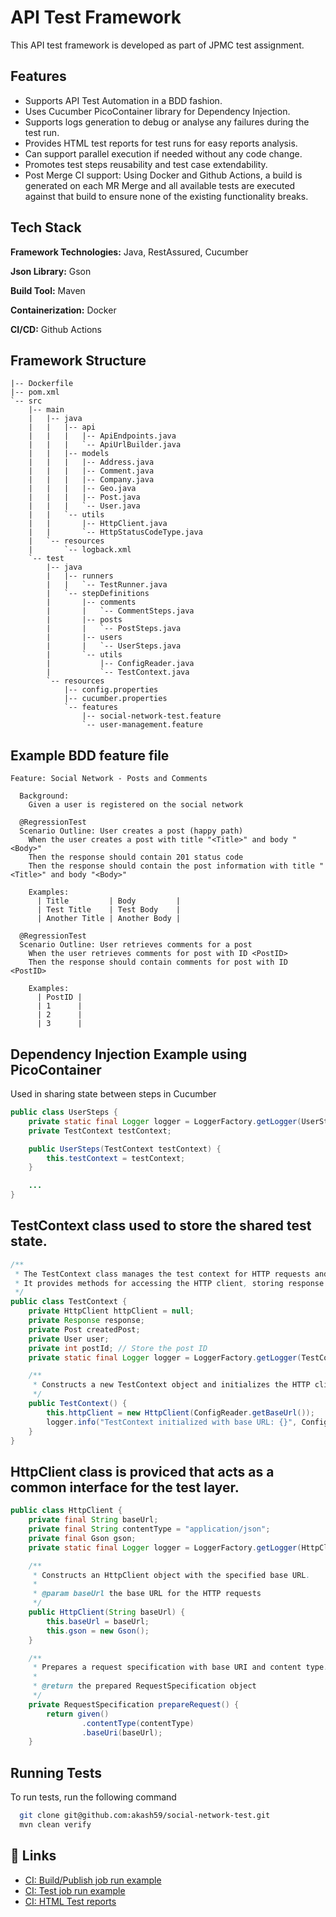 
# API Test Framework

This API test framework is developed as part of JPMC test assignment.


## Features

- Supports API Test Automation in a BDD fashion.
- Uses Cucumber PicoContainer library for Dependency Injection.
- Supports logs generation to debug or analyse any failures during the test run.
- Provides HTML test reports for test runs for easy reports analysis.
- Can support parallel execution if needed without any code change.
- Promotes test steps reusability and test case extendability.
- Post Merge CI support: Using Docker and Github Actions, a build is generated on each MR Merge and all available tests are executed against that build to ensure none of the existing functionality breaks.



## Tech Stack

**Framework Technologies:** Java, RestAssured, Cucumber

**Json Library:** Gson

**Build Tool:** Maven

**Containerization:** Docker

**CI/CD:** Github Actions




## Framework Structure
```
|-- Dockerfile
|-- pom.xml
`-- src
    |-- main
    |   |-- java
    |   |   |-- api
    |   |   |   |-- ApiEndpoints.java
    |   |   |   `-- ApiUrlBuilder.java
    |   |   |-- models
    |   |   |   |-- Address.java
    |   |   |   |-- Comment.java
    |   |   |   |-- Company.java
    |   |   |   |-- Geo.java
    |   |   |   |-- Post.java
    |   |   |   `-- User.java
    |   |   `-- utils
    |   |       |-- HttpClient.java
    |   |       `-- HttpStatusCodeType.java
    |   `-- resources
    |       `-- logback.xml
    `-- test
        |-- java
        |   |-- runners
        |   |   `-- TestRunner.java
        |   `-- stepDefinitions
        |       |-- comments
        |       |   `-- CommentSteps.java
        |       |-- posts
        |       |   `-- PostSteps.java
        |       |-- users
        |       |   `-- UserSteps.java
        |       `-- utils
        |           |-- ConfigReader.java
        |           `-- TestContext.java
        `-- resources
            |-- config.properties
            |-- cucumber.properties
            `-- features
                |-- social-network-test.feature
                `-- user-management.feature
```
## Example BDD feature file
```gherkin
Feature: Social Network - Posts and Comments

  Background:
    Given a user is registered on the social network

  @RegressionTest
  Scenario Outline: User creates a post (happy path)
    When the user creates a post with title "<Title>" and body "<Body>"
    Then the response should contain 201 status code
    Then the response should contain the post information with title "<Title>" and body "<Body>"

    Examples:
      | Title         | Body         |
      | Test Title    | Test Body    |
      | Another Title | Another Body |

  @RegressionTest
  Scenario Outline: User retrieves comments for a post
    When the user retrieves comments for post with ID <PostID>
    Then the response should contain comments for post with ID <PostID>

    Examples:
      | PostID |
      | 1      |
      | 2      |
      | 3      |
```

## Dependency Injection Example using PicoContainer

Used in sharing state between steps in Cucumber

```java
public class UserSteps {
    private static final Logger logger = LoggerFactory.getLogger(UserSteps.class);
    private TestContext testContext;

    public UserSteps(TestContext testContext) {
        this.testContext = testContext;
    }

    ...
}
```

## TestContext class used to store the shared test state.
```java
/**
 * The TestContext class manages the test context for HTTP requests and responses.
 * It provides methods for accessing the HTTP client, storing response data, and managing post-related information.
 */
public class TestContext {
    private HttpClient httpClient = null;
    private Response response;
    private Post createdPost;
    private User user;
    private int postId; // Store the post ID
    private static final Logger logger = LoggerFactory.getLogger(TestContext.class);

    /**
     * Constructs a new TestContext object and initializes the HTTP client.
     */
    public TestContext() {
        this.httpClient = new HttpClient(ConfigReader.getBaseUrl());
        logger.info("TestContext initialized with base URL: {}", ConfigReader.getBaseUrl());
    }
}
```

## HttpClient class is proviced that acts as a common interface for the test layer.
```java
public class HttpClient {
    private final String baseUrl;
    private final String contentType = "application/json";
    private final Gson gson;
    private static final Logger logger = LoggerFactory.getLogger(HttpClient.class);

    /**
     * Constructs an HttpClient object with the specified base URL.
     *
     * @param baseUrl the base URL for the HTTP requests
     */
    public HttpClient(String baseUrl) {
        this.baseUrl = baseUrl;
        this.gson = new Gson();
    }

    /**
     * Prepares a request specification with base URI and content type.
     *
     * @return the prepared RequestSpecification object
     */
    private RequestSpecification prepareRequest() {
        return given()
                .contentType(contentType)
                .baseUri(baseUrl);
    }
```


## Running Tests

To run tests, run the following command

```bash
  git clone git@github.com:akash59/social-network-test.git
  mvn clean verify
```


## 🔗 Links
- [CI: Build/Publish job run example](https://github.com/akash59/social-network-test/actions/runs/8772299689/job/24071068188)
- [CI: Test job run example](https://github.com/akash59/social-network-test/actions/runs/8772299689/job/24071075229)
- [CI: HTML Test reports](https://github.com/akash59/social-network-test/actions/runs/8772920492/artifacts/1433240665)

